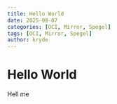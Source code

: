 ```yaml
---
title: Hello World
date: 2025-08-07
categories: [OCI, Mirror, Spegel]
tags: [OCI, Mirror, Spegel]
author: kryde
---
```


# Hello World 

Hell me